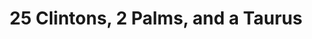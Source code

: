 ---
ee_id_thing: '4221'
site: '1'
type: '2'
inv_num: 2013-206
url: 2013-206-25-clintons-2-palms-and-a-taurus
title: " 25 Clintons, 2 Palms, and a Taurus"
year: '2013'
display_year: '2013'
medium: 'Sixteen pencil on paper drawings. '
dims: "(x16) 36 x 24 in."
pitch: "​...."
ps: ''
live_url: ''
related: ''
youtube: ''
related_code: ''
imgs: 25-clintons-2013-206-full-Heart-01-database-SM.jpg,25-clintons-2013-206-detail-Heart-01-database-SM.jpg
subheading: ''
download: ''
add_credit: ''
commission: ''
layout: things-i-made
---